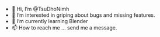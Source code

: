 - 👋 Hi, I’m @TsuDhoNimh
- 👀 I’m interested in griping about bugs and missing features.
- 🌱 I’m currently learning Blender
- 📫 How to reach me ... send me a message.

<!---
TsuDhoNimh/TsuDhoNimh is a ✨ special ✨ repository because its `README.md` (this file) appears on your GitHub profile.
You can click the Preview link to take a look at your changes.
--->
